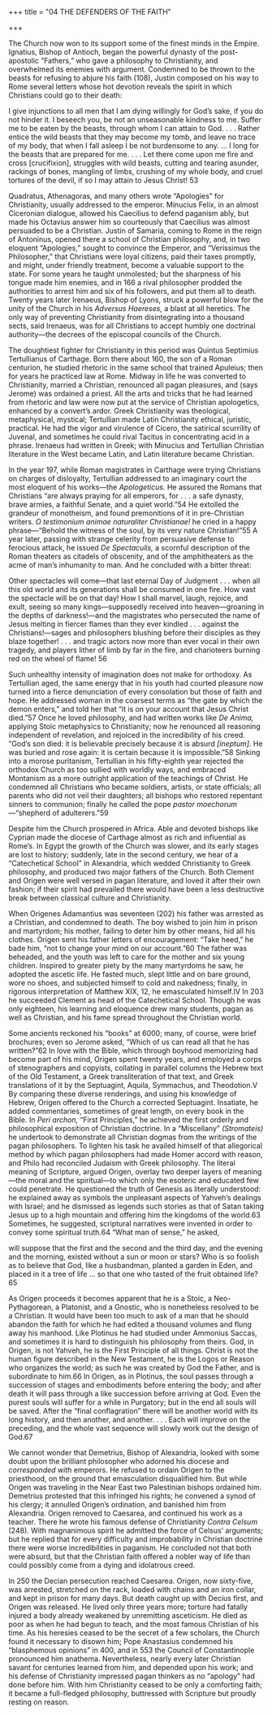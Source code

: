 +++
title = "04 THE DEFENDERS OF THE FAITH"

+++

The Church now won to its support some of the finest minds in the Empire. Ignatius, Bishop of Antioch, began the powerful dynasty of the post-apostolic “Fathers,” who gave a philosophy to Christianity, and overwhelmed its enemies with argument. Condemned to be thrown to the beasts for refusing to abjure his faith \(108\), Justin composed on his way to Rome several letters whose hot devotion reveals the spirit in which Christians could go to their death:

I give injunctions to all men that I am dying willingly for God’s sake, if you do not hinder it. I beseech you, be not an unseasonable kindness to me. Suffer me to be eaten by the beasts, through whom I can attain to God. . . . Rather entice the wild beasts that they may become my tomb, and leave no trace of my body, that when I fall asleep I be not burdensome to any. ... I long for the beasts that are prepared for me. . . . Let there come upon me fire and cross \[crucifixion\], struggles with wild beasts, cutting and tearing asunder, rackings of bones, mangling of limbs, crushing of my whole body, and cruel tortures of the devil, if so I may attain to Jesus Christ\! 53

Quadratus, Athenagoras, and many others wrote “Apologies” for Christianity, usually addressed to the emperor. Minucius Felix, in an almost Ciceronian dialogue, allowed his Caecilius to defend paganism ably, but made his Octavius answer him so courteously that Caecilius was almost persuaded to be a Christian. Justin of Samaria, coming to Rome in the reign of Antoninus, opened there a school of Christian philosophy, and, in two eloquent “Apologies,” sought to convince the Emperor, and “Verissimus the Philosopher,” that Christians were loyal citizens, paid their taxes promptly, and might, under friendly treatment, become a valuable support to the state. For some years he taught unmolested; but the sharpness of his tongue made him enemies, and in 166 a rival philosopher prodded the authorities to arrest him and six of his followers, and put them all to death. Twenty years later Irenaeus, Bishop of Lyons, struck a powerful blow for the unity of the Church in his *Adversus Haereses,* a blast at all heretics. The only way of preventing Christianity from disintegrating into a thousand sects, said Irenaeus, was for all Christians to accept humbly one doctrinal authority—the decrees of the episcopal councils of the Church.

The doughtiest fighter for Christianity in this period was Quintus Septimius Tertullianus of Carthage. Born there about 160, the son of a Roman centurion, he studied rhetoric in the same school that trained Apuleius; then for years he practiced law at Rome. Midway in life he was converted to Christianity, married a Christian, renounced all pagan pleasures, and \(says Jerome\) was ordained a priest. All the arts and tricks that he had learned from rhetoric and law were now put at the service of Christian apologetics, enhanced by a convert’s ardor. Greek Christianity was theological, metaphysical, mystical; Tertullian made Latin Christianity ethical, juristic, practical. He had the vigor and virulence of Cicero, the satirical scurrility of Juvenal, and sometimes he could rival Tacitus in concentrating acid in a phrase. Irenaeus had written in Greek; with Minucius and Tertullian Christian literature in the West became Latin, and Latin literature became Christian.

In the year 197, while Roman magistrates in Carthage were trying Christians on charges of disloyalty, Tertullian addressed to an imaginary court the most eloquent of his works—the *Apologeticus.* He assured the Romans that Christians “are always praying for all emperors, for . . . a safe dynasty, brave armies, a faithful Senate, and a quiet world.”54 He extolled the grandeur of monotheism, and found premonitions of it in pre-Christian writers. *O testimonium animae naturaliter Christianae\!* he cried in a happy phrase—“Behold the witness of the soul, by its very nature Christian\!”55 A year later, passing with strange celerity from persuasive defense to ferocious attack, he issued *De Spectaculis,* a scornful description of the Roman theaters as citadels of obscenity, and of the amphitheaters as the acme of man’s inhumanity to man. And he concluded with a bitter threat:

Other spectacles will come—that last eternal Day of Judgment . . . when all this old world and its generations shall be consumed in one fire. How vast the spectacle will be on that day\! How I shall marvel, laugh, rejoice, and exult, seeing so many kings—supposedly received into heaven—groaning in the depths of darkness\!—and the magistrates who persecuted the name of Jesus melting in fiercer flames than they ever kindled . . . against the Christians\!—sages and philosophers blushing before their disciples as they blaze together\! . . . and tragic actors now more than ever vocal in their own tragedy, and players lither of limb by far in the fire, and charioteers burning red on the wheel of flame\! 56

Such unhealthy intensity of imagination does not make for orthodoxy. As Tertullian aged, the same energy that in his youth had courted pleasure now turned into a fierce denunciation of every consolation but those of faith and hope. He addressed woman in the coarsest terms as “the gate by which the demon enters,” and told her that “it is on your account that Jesus Christ died.”57 Once he loved philosophy, and had written works like *De Anima,* applying Stoic metaphysics to Christianity; now he renounced all reasoning independent of revelation, and rejoiced in the incredibility of his creed. “God’s son died: it is believable precisely because it is absurd *\[ineptum\].* He was buried and rose again: it is certain because it is impossible.”58 Sinking into a morose puritanism, Tertullian in his fifty-eighth year rejected the orthodox Church as too sullied with worldly ways, and embraced Montanism as a more outright application of the teachings of Christ. He condemned all Christians who became soldiers, artists, or state officials; all parents who did not veil their daughters; all bishops who restored repentant sinners to communion; finally he called the pope *pastor moechorum*—“shepherd of adulterers.”59

Despite him the Church prospered in Africa. Able and devoted bishops like Cyprian made the diocese of Carthage almost as rich and influential as Rome’s. In Egypt the growth of the Church was slower, and its early stages are lost to history; suddenly, late in the second century, we hear of a “Catechetical School” in Alexandria, which wedded Christianity to Greek philosophy, and produced two major fathers of the Church. Both Clement and Origen were well versed in pagan literature, and loved it after their own fashion; if their spirit had prevailed there would have been a less destructive break between classical culture and Christianity.

When Origenes Adamantius was seventeen \(202\) his father was arrested as a Christian, and condemned to death. The boy wished to join him in prison and martyrdom; his mother, failing to deter him by other means, hid all his clothes. Origen sent his father letters of encouragement: “Take heed,” he bade him, “not to change your mind on our account.”60 The father was beheaded, and the youth was left to care for the mother and six young children. Inspired to greater piety by the many martyrdoms he saw, he adopted the ascetic life. He fasted much, slept little and on bare ground, wore no shoes, and subjected himself to cold and nakedness; finally, in rigorous interpretation of Matthew XIX, 12, he emasculated himself.IV In 203 he succeeded Clement as head of the Catechetical School. Though he was only eighteen, his learning and eloquence drew many students, pagan as well as Christian, and his fame spread throughout the Christian world.

Some ancients reckoned his “books” at 6000; many, of course, were brief brochures; even so Jerome asked, “Which of us can read all that he has written?”62 In love with the Bible, which through boyhood memorizing had become part of his mind, Origen spent twenty years, and employed a corps of stenographers and copyists, collating in parallel columns the Hebrew text of the Old Testament, a Greek transliteration of that text, and Greek translations of it by the Septuagint, Aquila, Symmachus, and Theodotion.V By comparing these diverse renderings, and using his knowledge of Hebrew, Origen offered to the Church a corrected Septuagint. Insatiate, he added commentaries, sometimes of great length, on every book in the Bible. In *Peri archon,* “First Principles,” he achieved the first orderly and philosophical exposition of Christian doctrine. In a “Miscellany” *\(Stromateis\)* he undertook to demonstrate all Christian dogmas from the writings of the pagan philosophers. To lighten his task he availed himself of that allegorical method by which pagan philosophers had made Homer accord with reason, and Philo had reconciled Judaism with Greek philosophy. The literal meaning of Scripture, argued Origen, overlay two deeper layers of meaning—the moral and the spiritual—to which only the esoteric and educated few could penetrate. He questioned the truth of Genesis as literally understood: he explained away as symbols the unpleasant aspects of Yahveh’s dealings with Israel; and he dismissed as legends such stories as that of Satan taking Jesus up to a high mountain and offering him the kingdoms of the world.63 Sometimes, he suggested, scriptural narratives were invented in order to convey some spiritual truth.64 “What man of sense,” he asked,

will suppose that the first and the second and the third day, and the evening and the morning, existed without a sun or moon or stars? Who is so foolish as to believe that God, like a husbandman, planted a garden in Eden, and placed in it a tree of life ... so that one who tasted of the fruit obtained life? 65

As Origen proceeds it becomes apparent that he is a Stoic, a Neo-Pythagorean, a Platonist, and a Gnostic, who is nonetheless resolved to be a Christian. It would have been too much to ask of a man that he should abandon the faith for which he had edited a thousand volumes and flung away his manhood. Like Plotinus he had studied under Ammonius Saccas, and sometimes it is hard to distinguish his philosophy from theirs. God, in Origen, is not Yahveh, he is the First Principle of all things. Christ is not the human figure described in the New Testament, he is the Logos or Reason who organizes the world; as such he was created by God the Father, and is subordinate to him.66 In Origen, as in Plotinus, the soul passes through a succession of stages and embodiments before entering the body; and after death it will pass through a like succession before arriving at God. Even the purest souls will suffer for a while in Purgatory; but in the end all souls will be saved. After the “final conflagration” there will be another world with its long history, and then another, and another. . . . Each will improve on the preceding, and the whole vast sequence will slowly work out the design of God.67

We cannot wonder that Demetrius, Bishop of Alexandria, looked with some doubt upon the brilliant philosopher who adorned his diocese and *corresponded with* emperors. He refused to ordain Origen to the priesthood, on the ground that emasculation disqualified him. But while Origen was traveling in the Near East two Palestinian bishops ordained him. Demetrius protested that this infringed his rights; he convened a synod of his clergy; it annulled Origen’s ordination, and banished him from Alexandria. Origen removed to Caesarea, and continued his work as a teacher. There he wrote his famous defense of Christianity *Contra Celsum* \(248\). With magnanimous spirit he admitted the force of Celsus’ arguments; but he replied that for every difficulty and improbability in Christian doctrine there were worse incredibilities in paganism. He concluded not that both were absurd, but that the Christian faith offered a nobler way of life than could possibly come from a dying and idolatrous creed.

In 250 the Decian persecution reached Caesarea. Origen, now sixty-five, was arrested, stretched on the rack, loaded with chains and an iron collar, and kept in prison for many days. But death caught up with Decius first, and Origen was released. He lived only three years more; torture had fatally injured a body already weakened by unremitting asceticism. He died as poor as when he had begun to teach, and the most famous Christian of his time. As his heresies ceased to be the secret of a few scholars, the Church found it necessary to disown him; Pope Anastasius condemned his “blasphemous opinions” in 400, and in 553 the Council of Constantinople pronounced him anathema. Nevertheless, nearly every later Christian savant for centuries learned from him, and depended upon his work; and his defense of Christianity impressed pagan thinkers as no “apology” had done before him. With him Christianity ceased to be only a comforting faith; it became a full-fledged philosophy, buttressed with Scripture but proudly resting on reason.


